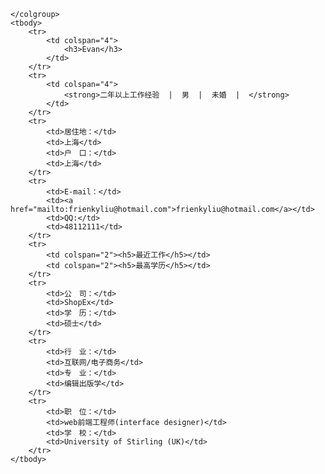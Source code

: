<table>
    <colgroup>

    </colgroup>
    <tbody>
        <tr>
            <td colspan="4">
                <h3>Evan</h3>
            </td>
        </tr>
        <tr>
            <td colspan="4">
                <strong>二年以上工作经验  |  男  |  未婚  |  </strong>
            </td>
        </tr>
        <tr>
            <td>居住地：</td>
            <td>上海</td>
            <td>户　口：</td>
            <td>上海</td>
        </tr>
        <tr>
            <td>E-mail：</td>
            <td><a href="mailto:frienkyliu@hotmail.com">frienkyliu@hotmail.com</a></td>
            <td>QQ:</td>
            <td>48112111</td>
        </tr>
        <tr>
            <td colspan="2"><h5>最近工作</h5></td>
            <td colspan="2"><h5>最高学历</h5></td>
        </tr>
        <tr>
            <td>公　司：</td>
            <td>ShopEx</td>
            <td>学　历：</td>
            <td>硕士</td>
        </tr>
        <tr>
            <td>行　业：</td>
            <td>互联网/电子商务</td>
            <td>专　业：</td>
            <td>编辑出版学</td>
        </tr>
        <tr>
            <td>职　位：</td>
            <td>web前端工程师(interface designer)</td>
            <td>学　校：</td>
            <td>University of Stirling (UK)</td>
        </tr>
    </tbody>
</table>
